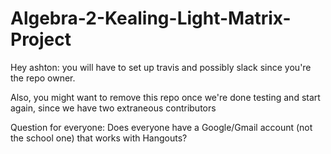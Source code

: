 # Algebra-2-Kealing-Light-Matrix-Project

Hey ashton: you will have to set up travis and possibly slack since you're the repo owner.

Also, you might want to remove this repo once we're done testing and start again, since we have two extraneous contributors

Question for everyone: Does everyone have a Google/Gmail account (not the school one) that works with Hangouts?
